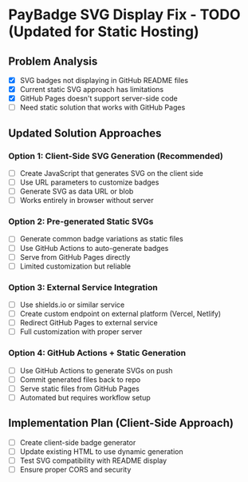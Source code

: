 # PayBadge SVG Display Fix - TODO (Updated for Static Hosting)

## Problem Analysis
- [x] SVG badges not displaying in GitHub README files
- [x] Current static SVG approach has limitations
- [x] GitHub Pages doesn't support server-side code
- [ ] Need static solution that works with GitHub Pages

## Updated Solution Approaches

### Option 1: Client-Side SVG Generation (Recommended)
- [ ] Create JavaScript that generates SVG on the client side
- [ ] Use URL parameters to customize badges
- [ ] Generate SVG as data URL or blob
- [ ] Works entirely in browser without server

### Option 2: Pre-generated Static SVGs
- [ ] Generate common badge variations as static files
- [ ] Use GitHub Actions to auto-generate badges
- [ ] Serve from GitHub Pages directly
- [ ] Limited customization but reliable

### Option 3: External Service Integration
- [ ] Use shields.io or similar service
- [ ] Create custom endpoint on external platform (Vercel, Netlify)
- [ ] Redirect GitHub Pages to external service
- [ ] Full customization with proper server

### Option 4: GitHub Actions + Static Generation
- [ ] Use GitHub Actions to generate SVGs on push
- [ ] Commit generated files back to repo
- [ ] Serve static files from GitHub Pages
- [ ] Automated but requires workflow setup

## Implementation Plan (Client-Side Approach)
- [ ] Create client-side badge generator
- [ ] Update existing HTML to use dynamic generation
- [ ] Test SVG compatibility with README display
- [ ] Ensure proper CORS and security